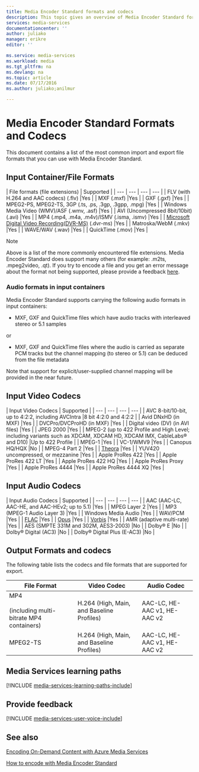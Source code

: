 ```yaml
---
title: Media Encoder Standard formats and codecs
description: This topic gives an overview of Media Encoder Standard formats and codecs.
services: media-services
documentationcenter: ''
author: juliako
manager: erikre
editor: ''

ms.service: media-services
ms.workload: media
ms.tgt_pltfrm: na
ms.devlang: na
ms.topic: article
ms.date: 07/17/2016
ms.author: juliako;anilmur

---
```

# Media Encoder Standard Formats and Codecs
This document contains a list of the most common import and export file formats that you can use with Media Encoder Standard.

## Input Container/File Formats
| File formats (file extensions) | Supported |
| --- | --- | --- | --- |
| FLV (with H.264 and AAC codecs) (.flv) |Yes  |
| MXF    (.mxf) |Yes  |
| GXF    (.gxf) |Yes  |
| MPEG2-PS, MPEG2-TS, 3GP (.ts, .ps, .3gp, .3gpp, .mpg) |Yes  |
| Windows Media Video (WMV)/ASF (.wmv, .asf) |Yes  |
| AVI (Uncompressed 8bit/10bit) (.avi) |Yes  |
| MP4 (.mp4, .m4a, .m4v)/ISMV (.isma, .ismv) |Yes  |
| [Microsoft Digital Video Recording(DVR-MS)](https://msdn.microsoft.com/library/windows/desktop/dd692984) (.dvr-ms) |Yes  |
| Matroska/WebM (.mkv) |Yes  |
| WAVE/WAV (.wav) |Yes  |
| QuickTime (.mov) |Yes |

> [!NOTE]
> Above is a list of the more commonly encountered file extensions. Media Encoder Standard does support many others (for example: .m2ts, .mpeg2video, .qt). If you try to encode a file and you get an error message about the format not being supported, please provide a feedback [here](https://feedback.azure.com/forums/169396-media-services/category/144411-encoding-and-processing/).
> 
> 

### Audio formats in input containers
Media Encoder Standard supports carrying the following audio formats in input containers:

* MXF, GXF and QuickTime files which have audio tracks with interleaved stereo or 5.1 samples

or

* MXF, GXF and QuickTime files where the audio is carried as separate PCM tracks but the channel mapping (to stereo or 5.1) can be deduced from the file metadata

Note that support for explicit/user-supplied channel mapping will be provided in the near future.

## Input Video Codecs
| Input Video Codecs | Supported |
| --- | --- | --- | --- |
| AVC 8-bit/10-bit, up to 4:2:2, including AVCIntra |8 bit 4:2:0 and 4:2:2  |
| Avid DNxHD (in MXF) |Yes  |
| DVCPro/DVCProHD (in MXF) |Yes  |
| Digital video (DV) (in AVI files) |Yes |
| JPEG 2000 |Yes  |
| MPEG-2 (up to 422 Profile and High Level; including variants such as XDCAM, XDCAM HD, XDCAM IMX, CableLabs® and D10) |Up to 422 Profile  |
| MPEG-1 |Yes  |
| VC-1/WMV9 |Yes  |
| Canopus HQ/HQX |No  |
| MPEG-4 Part 2 |Yes  |
| [Theora](https://en.wikipedia.org/wiki/Theora) |Yes  |
| YUV420 uncompressed, or mezzanine |Yes |
| Apple ProRes 422 |Yes |
| Apple ProRes 422 LT |Yes |
| Apple ProRes 422 HQ |Yes |
| Apple ProRes Proxy |Yes |
| Apple ProRes 4444 |Yes |
| Apple ProRes 4444 XQ |Yes |

## Input Audio Codecs
| Input Audio Codecs | Supported |
| --- | --- | --- | --- |
| AAC (AAC-LC, AAC-HE, and AAC-HEv2; up to 5.1) |Yes  |
| MPEG Layer 2 |Yes  |
| MP3 (MPEG-1 Audio Layer 3) |Yes  |
| Windows Media Audio |Yes  |
| WAV/PCM |Yes  |
| [FLAC](https://en.wikipedia.org/wiki/FLAC)</a> |Yes  |
| [Opus](http://go.microsoft.com/fwlink/?LinkId=822667) |Yes  |
| [Vorbis](https://en.wikipedia.org/wiki/Vorbis)</a> |Yes  |
| AMR (adaptive multi-rate) |Yes |
| AES (SMPTE 331M and 302M, AES3-2003) |No  |
| Dolby® E |No  |
| Dolby® Digital (AC3) |No  |
| Dolby® Digital Plus (E-AC3) |No  |

## Output Formats and codecs
The following table lists the codecs and file formats that are supported for export.

| File Format | Video Codec | Audio Codec |
| --- | --- | --- |
| MP4 <br/><br/>(including multi-bitrate MP4 containers) |H.264 (High, Main, and Baseline Profiles) |AAC-LC, HE-AAC v1, HE-AAC v2  |
| MPEG2-TS |H.264 (High, Main, and Baseline Profiles) |AAC-LC, HE-AAC v1, HE-AAC v2  |

## Media Services learning paths
[!INCLUDE [media-services-learning-paths-include](../../includes/media-services-learning-paths-include.md)]

## Provide feedback
[!INCLUDE [media-services-user-voice-include](../../includes/media-services-user-voice-include.md)]

## See also
[Encoding On-Demand Content with Azure Media Services](media-services-encode-asset.md)

[How to encode with Media Encoder Standard](media-services-dotnet-encode-with-media-encoder-standard.md)

